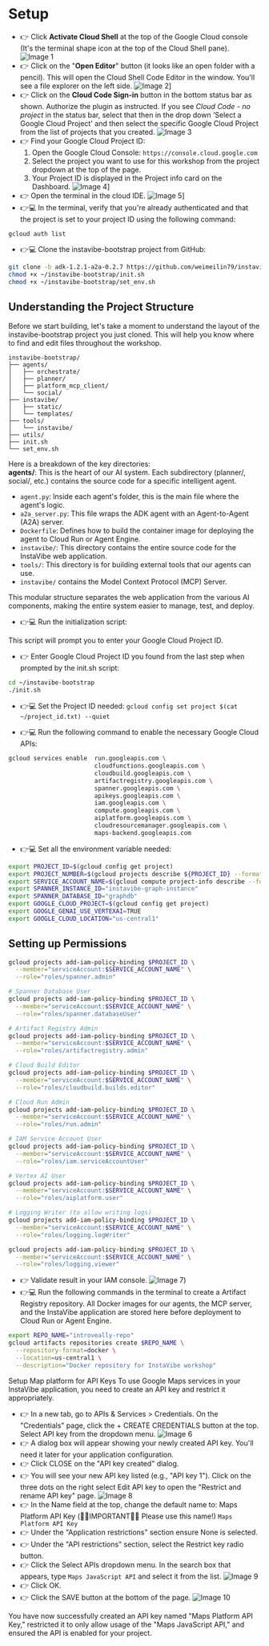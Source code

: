 # Setup
- 👉 Click **Activate Cloud Shell** at the top of the Google Cloud console (It's the terminal shape icon at the top of the Cloud Shell pane).
![Image 1](images/03-01-cloud-shell_1440.png)
- 👉 Click on the "**Open Editor**" button (it looks like an open folder with a pencil). This will open the Cloud Shell Code Editor in the window. You'll see a file explorer on the left side.
![Image 2](images/03-02-open-editor_1440.png)]
- 👉 Click on the **Cloud Code Sign-in** button in the bottom status bar as shown. Authorize the plugin as instructed. If you see *Cloud Code - no project* in the status bar, select that then in the drop down ‘Select a Google Cloud Project' and then select the specific Google Cloud Project from the list of projects that you created. 
![Image 3](images/03-03-login-project_1440.png)
- 👉 Find your Google Cloud Project ID:
  1. Open the Google Cloud Console: `https://console.cloud.google.com`
  2. Select the project you want to use for this workshop from the project dropdown at the top of the page.
  3. Your Project ID is displayed in the Project info card on the Dashboard.
![Image 4](images/03-04-project-id_1440.png)]
- 👉 Open the terminal in the cloud IDE.
![Image 5](images/03-05-new-terminal_1440.png)]
- 👉💻 In the terminal, verify that you're already authenticated and that the project is set to your project ID using the following command:

`gcloud auth list`

- 👉💻 Clone the instavibe-bootstrap project from GitHub:

```bash
git clone -b adk-1.2.1-a2a-0.2.7 https://github.com/weimeilin79/instavibe-bootstrap.git
chmod +x ~/instavibe-bootstrap/init.sh
chmod +x ~/instavibe-bootstrap/set_env.sh 
```

## Understanding the Project Structure
Before we start building, let's take a moment to understand the layout of the instavibe-bootstrap project you just cloned. This will help you know where to find and edit files throughout the workshop.

```
instavibe-bootstrap/
├── agents/
│   ├── orchestrate/
│   ├── planner/
│   ├── platform_mcp_client/
│   └── social/
├── instavibe/
│   ├── static/
│   └── templates/
├── tools/
│   └── instavibe/
├── utils/
├── init.sh
└── set_env.sh
```

Here is a breakdown of the key directories:  
**agents/**: This is the heart of our AI system. Each subdirectory (planner/, social/, etc.) contains the source code for a specific intelligent agent.  


- `agent.py`: Inside each agent's folder, this is the main file where the agent's logic.
- `a2a_server.py`: This file wraps the ADK agent with an Agent-to-Agent (A2A) server.
- `Dockerfile`: Defines how to build the container image for deploying the agent to Cloud Run or Agent Engine.
- `instavibe/`: This directory contains the entire source code for the InstaVibe web application.
- `tools/`: This directory is for building external tools that our agents can use.
- `instavibe/` contains the Model Context Protocol (MCP) Server.

This modular structure separates the web application from the various AI components, making the entire system easier to manage, test, and deploy.

- 👉💻 Run the initialization script:

This script will prompt you to enter your Google Cloud Project ID.

- 👉 Enter Google Cloud Project ID you found from the last step when prompted by the init.sh script:

```bash
cd ~/instavibe-bootstrap
./init.sh
```
- 👉💻 Set the Project ID needed:
`gcloud config set project $(cat ~/project_id.txt) --quiet`

- 👉💻 Run the following command to enable the necessary Google Cloud APIs:
```bash
gcloud services enable  run.googleapis.com \
                        cloudfunctions.googleapis.com \
                        cloudbuild.googleapis.com \
                        artifactregistry.googleapis.com \
                        spanner.googleapis.com \
                        apikeys.googleapis.com \
                        iam.googleapis.com \
                        compute.googleapis.com \
                        aiplatform.googleapis.com \
                        cloudresourcemanager.googleapis.com \
                        maps-backend.googleapis.com
```

- 👉💻 Set all the environment variable needed:
```bash
export PROJECT_ID=$(gcloud config get project)
export PROJECT_NUMBER=$(gcloud projects describe ${PROJECT_ID} --format="value(projectNumber)")
export SERVICE_ACCOUNT_NAME=$(gcloud compute project-info describe --format="value(defaultServiceAccount)")
export SPANNER_INSTANCE_ID="instavibe-graph-instance"
export SPANNER_DATABASE_ID="graphdb"
export GOOGLE_CLOUD_PROJECT=$(gcloud config get project)
export GOOGLE_GENAI_USE_VERTEXAI=TRUE
export GOOGLE_CLOUD_LOCATION="us-central1"
```

## Setting up Permissions
```bash
gcloud projects add-iam-policy-binding $PROJECT_ID \
  --member="serviceAccount:$SERVICE_ACCOUNT_NAME" \
  --role="roles/spanner.admin"

# Spanner Database User
gcloud projects add-iam-policy-binding $PROJECT_ID \
  --member="serviceAccount:$SERVICE_ACCOUNT_NAME" \
  --role="roles/spanner.databaseUser"

# Artifact Registry Admin
gcloud projects add-iam-policy-binding $PROJECT_ID \
  --member="serviceAccount:$SERVICE_ACCOUNT_NAME" \
  --role="roles/artifactregistry.admin"

# Cloud Build Editor
gcloud projects add-iam-policy-binding $PROJECT_ID \
  --member="serviceAccount:$SERVICE_ACCOUNT_NAME" \
  --role="roles/cloudbuild.builds.editor"

# Cloud Run Admin
gcloud projects add-iam-policy-binding $PROJECT_ID \
  --member="serviceAccount:$SERVICE_ACCOUNT_NAME" \
  --role="roles/run.admin"

# IAM Service Account User
gcloud projects add-iam-policy-binding $PROJECT_ID \
  --member="serviceAccount:$SERVICE_ACCOUNT_NAME" \
  --role="roles/iam.serviceAccountUser"

# Vertex AI User
gcloud projects add-iam-policy-binding $PROJECT_ID \
  --member="serviceAccount:$SERVICE_ACCOUNT_NAME" \
  --role="roles/aiplatform.user"

# Logging Writer (to allow writing logs)
gcloud projects add-iam-policy-binding $PROJECT_ID \
  --member="serviceAccount:$SERVICE_ACCOUNT_NAME" \
  --role="roles/logging.logWriter"

gcloud projects add-iam-policy-binding $PROJECT_ID \
  --member="serviceAccount:$SERVICE_ACCOUNT_NAME" \
  --role="roles/logging.viewer"
```

- 👉 Validate result in your IAM console.
![Image 7](images/03-07-iam_1440.png))
- 👉💻 Run the following commands in the terminal to create a Artifact Registry repository. All Docker images for our agents, the MCP server, and the InstaVibe application are stored here before deployment to Cloud Run or Agent Engine.

```bash
export REPO_NAME="introveally-repo"
gcloud artifacts repositories create $REPO_NAME \
  --repository-format=docker \
  --location=us-central1 \
  --description="Docker repository for InstaVibe workshop"
```

Setup Map platform for API Keys
To use Google Maps services in your InstaVibe application, you need to create an API key and restrict it appropriately.
- 👉 In a new tab, go to APIs & Services > Credentials. On the "Credentials" page, click the + CREATE CREDENTIALS button at the top. Select API key from the dropdown menu.
![Image 6](images/03-06-credential_1440.png)
- 👉 A dialog box will appear showing your newly created API key. You'll need it later for your application configuration.
- 👉 Click CLOSE on the "API key created" dialog.
- 👉 You will see your new API key listed (e.g., "API key 1"). Click on the three dots on the right select Edit API key to open the "Restrict and rename API key" page.
![Image 8](images/03-08-edit-from-list_1440.png)
- 👉 In the Name field at the top, change the default name to: Maps Platform API Key (🚨🚨IMPORTANT🚨🚨 Please use this name!)
`Maps Platform API Key`
- 👉 Under the "Application restrictions" section ensure None is selected.
- 👉 Under the "API restrictions" section, select the Restrict key radio button.
- 👉 Click the Select APIs dropdown menu. In the search box that appears, type `Maps JavaScript API` and select it from the list.
![Image 9](images/03-09-key-result_1440.png)
- 👉 Click OK.
- 👉 Click the SAVE button at the bottom of the page.
![Image 10](images/03-10-restriction_1440.png)

You have now successfully created an API key named "Maps Platform API Key," restricted it to only allow usage of the "Maps JavaScript API," and ensured the API is enabled for your project.

